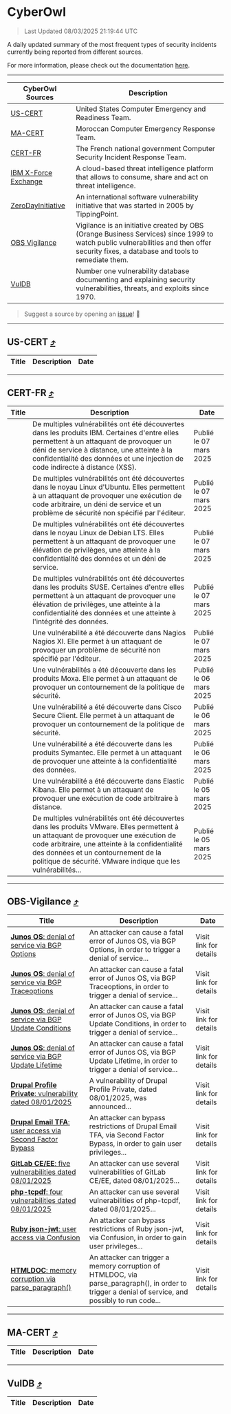 
 <div id='top'></div>

# CyberOwl

 > Last Updated 08/03/2025 21:19:44 UTC
 
 A daily updated summary of the most frequent types of security incidents currently being reported from different sources.
 
 For more information, please check out the documentation [here](./docs/README.md).
 
 ---
 |CyberOwl Sources|Description|
 |---|---|
 |[US-CERT](#us-cert-arrow_heading_up)|United States Computer Emergency and Readiness Team.|
 |[MA-CERT](#ma-cert-arrow_heading_up)|Moroccan Computer Emergency Response Team.|
 |[CERT-FR](#cert-fr-arrow_heading_up)|The French national government Computer Security Incident Response Team.|
 |[IBM X-Force Exchange](#ibmcloud-arrow_heading_up)|A cloud-based threat intelligence platform that allows to consume, share and act on threat intelligence.|
 |[ZeroDayInitiative](#zerodayinitiative-arrow_heading_up)|An international software vulnerability initiative that was started in 2005 by TippingPoint.|
 |[OBS Vigilance](#obs-vigilance-arrow_heading_up)|Vigilance is an initiative created by OBS (Orange Business Services) since 1999 to watch public vulnerabilities and then offer security fixes, a database and tools to remediate them.|
 |[VulDB](#vuldb-arrow_heading_up)|Number one vulnerability database documenting and explaining security vulnerabilities, threats, and exploits since 1970.|
 
 > Suggest a source by opening an [issue](https://github.com/karimhabush/cyberowl/issues)! :raised_hands:
 ---

## US-CERT [:arrow_heading_up:](#cyberowl)

 |Title|Description|Date|
 |---|---|---|
 
 ---

## CERT-FR [:arrow_heading_up:](#cyberowl)

 |Title|Description|Date|
 |---|---|---|
 |[](https://www.cert.ssi.gouv.fr/avis/CERTFR-2025-AVI-0186/)|De multiples vulnérabilités ont été découvertes dans les produits IBM. Certaines d'entre elles permettent à un attaquant de provoquer un déni de service à distance, une atteinte à la confidentialité des données et une injection de code indirecte à distance (XSS).|Publié le 07 mars 2025|
 |[](https://www.cert.ssi.gouv.fr/avis/CERTFR-2025-AVI-0185/)|De multiples vulnérabilités ont été découvertes dans le noyau Linux d'Ubuntu. Elles permettent à un attaquant de provoquer une exécution de code arbitraire, un déni de service et un problème de sécurité non spécifié par l'éditeur.|Publié le 07 mars 2025|
 |[](https://www.cert.ssi.gouv.fr/avis/CERTFR-2025-AVI-0184/)|De multiples vulnérabilités ont été découvertes dans le noyau Linux de Debian LTS. Elles permettent à un attaquant de provoquer une élévation de privilèges, une atteinte à la confidentialité des données et un déni de service.|Publié le 07 mars 2025|
 |[](https://www.cert.ssi.gouv.fr/avis/CERTFR-2025-AVI-0183/)|De multiples vulnérabilités ont été découvertes dans les produits SUSE. Certaines d'entre elles permettent à un attaquant de provoquer une élévation de privilèges, une atteinte à la confidentialité des données et une atteinte à l'intégrité des données.|Publié le 07 mars 2025|
 |[](https://www.cert.ssi.gouv.fr/avis/CERTFR-2025-AVI-0182/)|Une vulnérabilité a été découverte dans Nagios Nagios XI. Elle permet à un attaquant de provoquer un problème de sécurité non spécifié par l'éditeur.|Publié le 07 mars 2025|
 |[](https://www.cert.ssi.gouv.fr/avis/CERTFR-2025-AVI-0181/)|Une vulnérabilités a été découverte dans les produits Moxa. Elle permet à un attaquant de provoquer un contournement de la politique de sécurité.|Publié le 06 mars 2025|
 |[](https://www.cert.ssi.gouv.fr/avis/CERTFR-2025-AVI-0180/)|Une vulnérabilité a été découverte dans Cisco Secure Client. Elle permet à un attaquant de provoquer un contournement de la politique de sécurité.|Publié le 06 mars 2025|
 |[](https://www.cert.ssi.gouv.fr/avis/CERTFR-2025-AVI-0179/)|Une vulnérabilité a été découverte dans les produits Symantec. Elle permet à un attaquant de provoquer une atteinte à la confidentialité des données.|Publié le 06 mars 2025|
 |[](https://www.cert.ssi.gouv.fr/avis/CERTFR-2025-AVI-0178/)|Une vulnérabilité a été découverte dans Elastic Kibana. Elle permet à un attaquant de provoquer une exécution de code arbitraire à distance.|Publié le 05 mars 2025|
 |[](https://www.cert.ssi.gouv.fr/avis/CERTFR-2025-AVI-0177/)|De multiples vulnérabilités ont été découvertes dans les produits VMware. Elles permettent à un attaquant de provoquer une exécution de code arbitraire, une atteinte à la confidentialité des données et un contournement de la politique de sécurité. VMware indique que les vulnérabilités...|Publié le 05 mars 2025|
 
 ---

## OBS-Vigilance [:arrow_heading_up:](#cyberowl)

 |Title|Description|Date|
 |---|---|---|
 |[<a href="https://vigilance.fr/vulnerability/Junos-OS-denial-of-service-via-BGP-Options-46029" class="noirorange"><b>Junos OS</b>: denial of service via BGP Options</a>](https://vigilance.fr/vulnerability/Junos-OS-denial-of-service-via-BGP-Options-46029)|An attacker can cause a fatal error of Junos OS, via BGP Options, in order to trigger a denial of service...|Visit link for details|
 |[<a href="https://vigilance.fr/vulnerability/Junos-OS-denial-of-service-via-BGP-Traceoptions-46028" class="noirorange"><b>Junos OS</b>: denial of service via BGP Traceoptions</a>](https://vigilance.fr/vulnerability/Junos-OS-denial-of-service-via-BGP-Traceoptions-46028)|An attacker can cause a fatal error of Junos OS, via BGP Traceoptions, in order to trigger a denial of service...|Visit link for details|
 |[<a href="https://vigilance.fr/vulnerability/Junos-OS-denial-of-service-via-BGP-Update-Conditions-46027" class="noirorange"><b>Junos OS</b>: denial of service via BGP Update Conditions</a>](https://vigilance.fr/vulnerability/Junos-OS-denial-of-service-via-BGP-Update-Conditions-46027)|An attacker can cause a fatal error of Junos OS, via BGP Update Conditions, in order to trigger a denial of service...|Visit link for details|
 |[<a href="https://vigilance.fr/vulnerability/Junos-OS-denial-of-service-via-BGP-Update-Lifetime-46026" class="noirorange"><b>Junos OS</b>: denial of service via BGP Update Lifetime</a>](https://vigilance.fr/vulnerability/Junos-OS-denial-of-service-via-BGP-Update-Lifetime-46026)|An attacker can cause a fatal error of Junos OS, via BGP Update Lifetime, in order to trigger a denial of service...|Visit link for details|
 |[<a href="https://vigilance.fr/vulnerability/Drupal-Profile-Private-vulnerability-dated-08-01-2025-46022" class="noirorange"><b>Drupal Profile Private</b>: vulnerability dated 08/01/2025</a>](https://vigilance.fr/vulnerability/Drupal-Profile-Private-vulnerability-dated-08-01-2025-46022)|A vulnerability of Drupal Profile Private, dated 08/01/2025, was announced...|Visit link for details|
 |[<a href="https://vigilance.fr/vulnerability/Drupal-Email-TFA-user-access-via-Second-Factor-Bypass-46021" class="noirorange"><b>Drupal Email TFA</b>: user access via Second Factor Bypass</a>](https://vigilance.fr/vulnerability/Drupal-Email-TFA-user-access-via-Second-Factor-Bypass-46021)|An attacker can bypass restrictions of Drupal Email TFA, via Second Factor Bypass, in order to gain user privileges...|Visit link for details|
 |[<a href="https://vigilance.fr/vulnerability/GitLab-CE-EE-five-vulnerabilities-dated-08-01-2025-46020" class="noirorange"><b>GitLab CE/EE</b>: five vulnerabilities dated 08/01/2025</a>](https://vigilance.fr/vulnerability/GitLab-CE-EE-five-vulnerabilities-dated-08-01-2025-46020)|An attacker can use several vulnerabilities of GitLab CE/EE, dated 08/01/2025...|Visit link for details|
 |[<a href="https://vigilance.fr/vulnerability/php-tcpdf-four-vulnerabilities-dated-08-01-2025-46018" class="noirorange"><b>php-tcpdf</b>: four vulnerabilities dated 08/01/2025</a>](https://vigilance.fr/vulnerability/php-tcpdf-four-vulnerabilities-dated-08-01-2025-46018)|An attacker can use several vulnerabilities of php-tcpdf, dated 08/01/2025...|Visit link for details|
 |[<a href="https://vigilance.fr/vulnerability/Ruby-json-jwt-user-access-via-Confusion-46017" class="noirorange"><b>Ruby json-jwt</b>: user access via Confusion</a>](https://vigilance.fr/vulnerability/Ruby-json-jwt-user-access-via-Confusion-46017)|An attacker can bypass restrictions of Ruby json-jwt, via Confusion, in order to gain user privileges...|Visit link for details|
 |[<a href="https://vigilance.fr/vulnerability/HTMLDOC-memory-corruption-via-parse-paragraph-46016" class="noirorange"><b>HTMLDOC</b>: memory corruption via parse_paragraph()</a>](https://vigilance.fr/vulnerability/HTMLDOC-memory-corruption-via-parse-paragraph-46016)|An attacker can trigger a memory corruption of HTMLDOC, via parse_paragraph(), in order to trigger a denial of service, and possibly to run code...|Visit link for details|
 
 ---

## MA-CERT [:arrow_heading_up:](#cyberowl)

 |Title|Description|Date|
 |---|---|---|
 
 ---

## VulDB [:arrow_heading_up:](#cyberowl)

 |Title|Description|Date|
 |---|---|---|
 